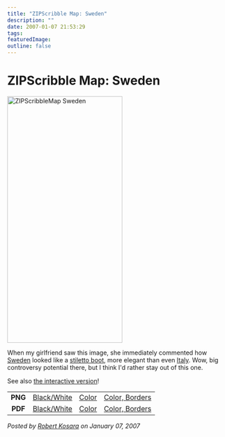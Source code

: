 ```yaml
---
title: "ZIPScribble Map: Sweden"
description: ""
date: 2007-01-07 21:53:29
tags: 
featuredImage: 
outline: false
---
```


# ZIPScribble Map: Sweden

<a href="/media/attachments/ZIPScribbleMaps/ZIPScribbleMap-Sweden-color-borders.png" target="_blank" rel="slb_off"><img class="aligncenter" title="ZIPScribbleMap Sweden" src="https://media.eagereyes.org/media/attachments/ZIPScribbleMap-Sweden-color-borders-thumb.jpg" alt="ZIPScribbleMap Sweden" width="264" height="565" border="0" /></a>

When my girlfriend saw this image, she immediately commented how <a href="http://en.wikipedia.org/wiki/Italy">Sweden</a> looked like a <a href="http://en.wikipedia.org/wiki/Stiletto_heel">stiletto boot</a>, more elegant than even <a href="/Applications/MoreZIPScribbleMaps.html#Italy">Italy</a>. Wow, big controversy potential there, but I think I'd rather stay out of this one.

See also <a href="/zipscribble-maps/interactive-zipscribble-map#SE">the interactive version</a>!

<table width="60%" border="0" align="center">
<tbody>
<tr>
<td align="center"><strong>PNG</strong></td>
<td align="center"><a href="/media/attachments/ZIPScribbleMaps/ZIPScribbleMap-Sweden.png" target="_blank" rel="slb_off">Black/White</a></td>
<td align="center"><a href="/media/attachments/ZIPScribbleMaps/ZIPScribbleMap-Sweden-color.png" target="_blank" rel="slb_off">Color</a></td>
<td align="center"><a href="/media/attachments/ZIPScribbleMaps/ZIPScribbleMap-Sweden-color-borders.png" target="_blank" rel="slb_off">Color, Borders</a></td>
</tr>
<tr>
<td align="center"><strong>PDF</strong></td>
<td align="center"><a href="/media/attachments/ZIPScribbleMaps/ZIPScribbleMap-Sweden.pdf" target="_blank">Black/White</a></td>
<td align="center"><a href="/media/attachments/ZIPScribbleMaps/ZIPScribbleMap-Sweden-color.pdf" target="_blank">Color </a></td>
<td align="center"><a href="/media/attachments/ZIPScribbleMaps/ZIPScribbleMap-Sweden-color-borders.pdf" target="_blank">Color, Borders</a></td>
</tr>
</tbody>
</table>


_Posted by <a href="/about">Robert Kosara</a> on January 07, 2007_


